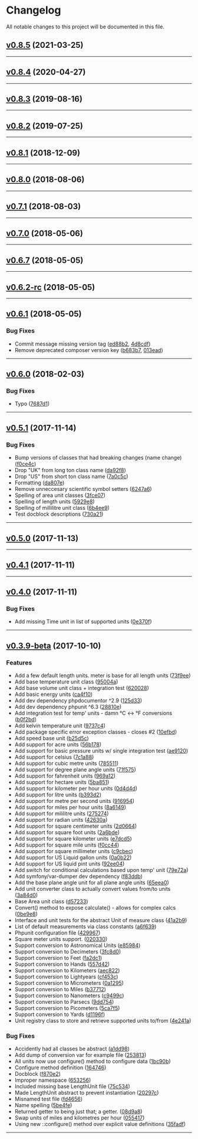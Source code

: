 <!--- BEGIN HEADER -->
# Changelog

All notable changes to this project will be documented in this file.
<!--- END HEADER -->

## [v0.8.5](https://github.com/jordanbrauer/unit-converter/compare/v0.8.4...vv0.8.5) (2021-03-25)


---

## [v0.8.4](https://github.com/jordanbrauer/unit-converter/compare/v0.8.3...vv0.8.4) (2020-04-27)


---

## [v0.8.3](https://github.com/jordanbrauer/unit-converter/compare/v0.8.2...vv0.8.3) (2019-08-16)


---

## [v0.8.2](https://github.com/jordanbrauer/unit-converter/compare/v0.8.1...vv0.8.2) (2019-07-25)


---

## [v0.8.1](https://github.com/jordanbrauer/unit-converter/compare/v0.8.0...vv0.8.1) (2018-12-09)


---

## [v0.8.0](https://github.com/jordanbrauer/unit-converter/compare/v0.7.1...vv0.8.0) (2018-08-06)


---

## [v0.7.1](https://github.com/jordanbrauer/unit-converter/compare/v0.7.0...vv0.7.1) (2018-08-03)


---

## [v0.7.0](https://github.com/jordanbrauer/unit-converter/compare/v0.6.7...vv0.7.0) (2018-05-06)


---

## [v0.6.7](https://github.com/jordanbrauer/unit-converter/compare/v0.6.2-rc...vv0.6.7) (2018-05-05)


---

## [v0.6.2-rc](https://github.com/jordanbrauer/unit-converter/compare/v0.6.1...vv0.6.2-rc) (2018-05-05)


---

## [v0.6.1](https://github.com/jordanbrauer/unit-converter/compare/v0.6.0...vv0.6.1) (2018-05-05)


### Bug Fixes

* Commit message missing version tag ([ed88b2](https://github.com/jordanbrauer/unit-converter/commit/ed88b203305ff08913990d36819e99d0ca6fb33c), [4d8cdf](https://github.com/jordanbrauer/unit-converter/commit/4d8cdf1b6b096d2cf266dd8d337d855d56db9e17))
* Remove deprecated composer version key ([b683b7](https://github.com/jordanbrauer/unit-converter/commit/b683b793c252b97bb32a72de8a45d4cdb8c002e4), [013ead](https://github.com/jordanbrauer/unit-converter/commit/013ead47f049f954cb4cc3146663b1cdcc385d49))

---

## [v0.6.0](https://github.com/jordanbrauer/unit-converter/compare/v0.5.1...vv0.6.0) (2018-02-03)


### Bug Fixes

* Typo ([7687d1](https://github.com/jordanbrauer/unit-converter/commit/7687d1a5747b65d6bce3a6e8359045fbc5c54e6e))

---

## [v0.5.1](https://github.com/jordanbrauer/unit-converter/compare/v0.5.0...vv0.5.1) (2017-11-14)


### Bug Fixes

* Bump versions of classes that had breaking changes (name change) ([f0ce4c](https://github.com/jordanbrauer/unit-converter/commit/f0ce4c56514faf20c23e1d211a521cfafa9d04ea))
* Drop "UK" from long ton class name ([da92f8](https://github.com/jordanbrauer/unit-converter/commit/da92f8cadb023040918336531379ca7ddaa0053e))
* Drop "US" from short ton class name ([7a0c5c](https://github.com/jordanbrauer/unit-converter/commit/7a0c5c823cb58ec060fde40e0db52be8c55e8b3f))
* Formatting ([da807e](https://github.com/jordanbrauer/unit-converter/commit/da807e6420710d3ef4104a3e971284e61f5b4ac3))
* Remove unneccesary scientific symbol setters ([6247a6](https://github.com/jordanbrauer/unit-converter/commit/6247a6e48f849b5614e8f5643b176ef1c02d927d))
* Spelling of area unit classes ([3fce07](https://github.com/jordanbrauer/unit-converter/commit/3fce071d6b635103f04307215a3afb951fb6ddb5))
* Spelling of length units ([5929e8](https://github.com/jordanbrauer/unit-converter/commit/5929e86e48f11855ae0f53adb575ee53aaaf2256))
* Spelling of millilitre unit class ([6b4ee9](https://github.com/jordanbrauer/unit-converter/commit/6b4ee9ccfc376d807afdd6c1979e59eb9098abd9))
* Test docblock descriptions ([730a21](https://github.com/jordanbrauer/unit-converter/commit/730a217af07d40eb1e6ee2bbc1af97f2374cce6d))

---

## [v0.5.0](https://github.com/jordanbrauer/unit-converter/compare/v0.4.1...vv0.5.0) (2017-11-13)


---

## [v0.4.1](https://github.com/jordanbrauer/unit-converter/compare/v0.4.0...vv0.4.1) (2017-11-11)


---

## [v0.4.0](https://github.com/jordanbrauer/unit-converter/compare/v0.3.9-beta...vv0.4.0) (2017-11-11)


### Bug Fixes

* Add missing Time unit in list of supported units ([0e370f](https://github.com/jordanbrauer/unit-converter/commit/0e370f320fed91fe0b0e4a11809661da6a7144db))

---

## [v0.3.9-beta](https://github.com/jordanbrauer/unit-converter/compare/6fc1d0a4faface380dded5ec94c3de3fb5ea7224...vv0.3.9-beta) (2017-10-10)


### Features

* Add a few default length units. meter is base for all length units ([73f9ee](https://github.com/jordanbrauer/unit-converter/commit/73f9ee4e2a006a2ef9764a7943c437372bd531d7))
* Add base temperature unit class ([95004a](https://github.com/jordanbrauer/unit-converter/commit/95004ab075d8444043e833037d09b72ccafc1c30))
* Add base volume unit class + integration test ([620028](https://github.com/jordanbrauer/unit-converter/commit/6200283806160ce93d7a215282dfbc5ea0975aab))
* Add basic energy units ([ca4f10](https://github.com/jordanbrauer/unit-converter/commit/ca4f108f9de85aa1fd56f0d24b790c0658aea98f))
* Add dev dependency phpdocumentor ^2.9 ([125d33](https://github.com/jordanbrauer/unit-converter/commit/125d33346cd4f33061552e9f75af3929fdd63109))
* Add dev dependency phpunit ^6.3 ([28810e](https://github.com/jordanbrauer/unit-converter/commit/28810ef2e66f6a5eb9df0ee5b38f1746b7eb18ac))
* Add integration test for temp' units - damn °C <-> °F conversions ([b0f2bd](https://github.com/jordanbrauer/unit-converter/commit/b0f2bd86f1782e7b81a1475d03d6a96ffb0c42be))
* Add kelvin temperature unit ([9737c4](https://github.com/jordanbrauer/unit-converter/commit/9737c4b4432cdbe9b0742e94bcb1d43546fa9ae7))
* Add package specific error exception classes - closes #2 ([10efbd](https://github.com/jordanbrauer/unit-converter/commit/10efbdea1ee0ef97aca53fbe7b2e7f28cf3fb859))
* Add speed base unit ([b25d5c](https://github.com/jordanbrauer/unit-converter/commit/b25d5cdd37b174fb59c1c9739d0580727cb87963))
* Add support for acre units ([56b178](https://github.com/jordanbrauer/unit-converter/commit/56b178a2b93dbd03c4576133190ef7ac511b7122))
* Add support for basic pressure units w/ single integration test ([ae9120](https://github.com/jordanbrauer/unit-converter/commit/ae912084f44678143258a0667733c3e4f9970308))
* Add support for celsius ([7c1a88](https://github.com/jordanbrauer/unit-converter/commit/7c1a88addfd5fc1baa6712eda396ddd94137fbe5))
* Add support for cubic metre units ([785511](https://github.com/jordanbrauer/unit-converter/commit/7855114aaa34b99d4fd96c89b8e49fb05d765109))
* Add support for degree plane angle units ([71f575](https://github.com/jordanbrauer/unit-converter/commit/71f575c1d2cbb5091c77c19081873835a0db4be3))
* Add support for fahrenheit units ([969a12](https://github.com/jordanbrauer/unit-converter/commit/969a12f212303fd59468ebb64f0065ba985b9b21))
* Add support for hectare units ([5ba851](https://github.com/jordanbrauer/unit-converter/commit/5ba851283164f558b3aa99d78ebbd88790528f49))
* Add support for kilometer per hour units ([0d4d4d](https://github.com/jordanbrauer/unit-converter/commit/0d4d4daeab75cb06c6d711f8982b2d910bfb9ab6))
* Add support for litre units ([b393d2](https://github.com/jordanbrauer/unit-converter/commit/b393d2691c1f633f23d7575d1771598b7f9b0e5f))
* Add support for metre per second units ([916954](https://github.com/jordanbrauer/unit-converter/commit/9169540369340a97571db8aba07a85cbea6edf24))
* Add support for miles per hour units ([8a6149](https://github.com/jordanbrauer/unit-converter/commit/8a614907a8b55c9dbf0d4c70ad9b7cbda5c4cdb4))
* Add support for mililitre units ([275274](https://github.com/jordanbrauer/unit-converter/commit/275274eb834e27c8394678aa0fcb01fc01a9fd40))
* Add support for radian units ([42630a](https://github.com/jordanbrauer/unit-converter/commit/42630ac5ba816b09b9f757b93c850e1395381bc7))
* Add support for square centimeter units ([2d0664](https://github.com/jordanbrauer/unit-converter/commit/2d06642412ecd5fde3c0a3940956c05ebe9ffa8c))
* Add support for square foot units ([2a6bde](https://github.com/jordanbrauer/unit-converter/commit/2a6bdea6ec181779e0ee8ac0422b01e7ecd7e531))
* Add support for square kilometer units ([e7dcd5](https://github.com/jordanbrauer/unit-converter/commit/e7dcd545e0432e3d522659e0531a7d3588e3fe9c))
* Add support for square mile units ([f0cc44](https://github.com/jordanbrauer/unit-converter/commit/f0cc443bb5206583b9c3e582eada18c10b0f1a64))
* Add support for square millimeter units ([c9cbec](https://github.com/jordanbrauer/unit-converter/commit/c9cbeca7478391d587bc13d0cabc5ab9147523f3))
* Add support for US Liquid gallon units ([0a0b22](https://github.com/jordanbrauer/unit-converter/commit/0a0b2247c17b66d631f24e1f0690414c2475d6c3))
* Add support for US liquid pint units ([92ee04](https://github.com/jordanbrauer/unit-converter/commit/92ee043de8fe50555f23e8f2d69ca5c143008bd0))
* Add switch for conditional calculations based upon temp' unit ([79e72a](https://github.com/jordanbrauer/unit-converter/commit/79e72aa26dbbe8aa38373c22cc3acf1fa0467f4e))
* Add symfony/var-dumper dev dependency ([f83ddb](https://github.com/jordanbrauer/unit-converter/commit/f83ddbc41d4bbea030e21b1351a136931c83028e))
* Add the base plane angle unit for all plane angle units ([65eea0](https://github.com/jordanbrauer/unit-converter/commit/65eea02e8d46fb55dbc0c06a1ca7e4b57cd66363))
* Add unit converter class to actually convert values from/to units ([3a84d0](https://github.com/jordanbrauer/unit-converter/commit/3a84d07aab1f808a6f82a515228c1903d06e980e))
* Base Area unit class ([d57233](https://github.com/jordanbrauer/unit-converter/commit/d57233d90f1ba703030bb0e62564c37ea3157dd6))
* Convert() method to expose calculate() - allows for complex calcs ([0be9e8](https://github.com/jordanbrauer/unit-converter/commit/0be9e8e78586893a3e1a95962337c495af0d0ca0))
* Interface and unit tests for the abstract Unit of measure class ([41a2b9](https://github.com/jordanbrauer/unit-converter/commit/41a2b923afb833017156371b074207097435438c))
* List of default measurements via class constants ([a6f639](https://github.com/jordanbrauer/unit-converter/commit/a6f63950c990445df571df70092c6988eedabfea))
* Phpunit configuration file ([429967](https://github.com/jordanbrauer/unit-converter/commit/429967968f11ecafe9a96513d9796bdab32f1db3))
* Square meter units support. ([020330](https://github.com/jordanbrauer/unit-converter/commit/0203302b1365017d65202d389feec80dace39385))
* Support conversion to Astronomical Units ([e85984](https://github.com/jordanbrauer/unit-converter/commit/e85984c10ecb07d0fd35fd4a285b8f198995e66e))
* Support conversion to Decimeters ([3fc8d0](https://github.com/jordanbrauer/unit-converter/commit/3fc8d057b3cad6eec0f5f46175d245cf590a058b))
* Support conversion to Feet ([fa2dc1](https://github.com/jordanbrauer/unit-converter/commit/fa2dc156bf97126eab9a71e18b781664fd1fa2f2))
* Support conversion to Hands ([557d42](https://github.com/jordanbrauer/unit-converter/commit/557d426b95e94fc2eb460b1311ebf23877f163d4))
* Support conversion to Kilometers ([aec822](https://github.com/jordanbrauer/unit-converter/commit/aec822907747e8f59a291f13a085e92092b2f15a))
* Support conversion to Lightyears ([cf453c](https://github.com/jordanbrauer/unit-converter/commit/cf453c6c99ea431ab2cf3b049ea6c5268d78d574))
* Support conversion to Micrometers ([0a1295](https://github.com/jordanbrauer/unit-converter/commit/0a1295350acd55ee2a59bef746a36ee6674c24ab))
* Support conversion to Miles ([b37712](https://github.com/jordanbrauer/unit-converter/commit/b377122684f9b1717ce535b712ed63e438042f33))
* Support conversion to Nanometers ([c9499c](https://github.com/jordanbrauer/unit-converter/commit/c9499c872bf92f626dfca723d562c6bab3cf5831))
* Support conversion to Parsecs ([9dd754](https://github.com/jordanbrauer/unit-converter/commit/9dd7546f083c179ab76d74b857fe1af981ef1d97))
* Support conversion to Picometers ([5ca7f5](https://github.com/jordanbrauer/unit-converter/commit/5ca7f5cdaf53e4675f532351210a5b400ae59604))
* Support conversion to Yards ([d1196f](https://github.com/jordanbrauer/unit-converter/commit/d1196f67d80dd8ea6f51c725a45f9b87556a5140))
* Unit registry class to store and retrieve supported units to/from ([4e241a](https://github.com/jordanbrauer/unit-converter/commit/4e241a1b5b0787b88ea8f55da378c1818225c1de))

### Bug Fixes

* Accidently had all classes be abstract ([a1dd98](https://github.com/jordanbrauer/unit-converter/commit/a1dd98c246da0fb3577de66f89c1e219e31d045c))
* Add dump of conversion var for example file ([253813](https://github.com/jordanbrauer/unit-converter/commit/253813816ec379282cebd6815b77479c42814d27))
* All units now use configure() method to configure data ([1bc90b](https://github.com/jordanbrauer/unit-converter/commit/1bc90be6b11e2d733975b706697b2943c4755141))
* Configure method definition ([164746](https://github.com/jordanbrauer/unit-converter/commit/164746005c7ab943a2c83c9625f49239950fad03))
* Docblock ([f870e2](https://github.com/jordanbrauer/unit-converter/commit/f870e2ca53e8d2ac61f44f246c06a400db1c2c09))
* Improper namespace ([653256](https://github.com/jordanbrauer/unit-converter/commit/65325600786aa410dc3b9665c9b8b1d4ec97305a))
* Included missing base LengthUnit file ([75c534](https://github.com/jordanbrauer/unit-converter/commit/75c53423f6a7d040653f9107a07519ebb04f9b5c))
* Made LengthUnit abstract to prevent instantiation ([20297c](https://github.com/jordanbrauer/unit-converter/commit/20297c24eae9fdd0b3e65a47064978c728f55eb8))
* Misnamed test file ([fd4656](https://github.com/jordanbrauer/unit-converter/commit/fd4656d9256f92be7446f904d53a5485176dfa93))
* Name spelling ([5be4fe](https://github.com/jordanbrauer/unit-converter/commit/5be4fe397a70ef734de8443e6a7203a304f9135a))
* Returned getter to being just that; a getter. ([08d9a8](https://github.com/jordanbrauer/unit-converter/commit/08d9a81fb182ad6c696541f4790a55853be6b210))
* Swap units of miles and kilometres per hour ([055417](https://github.com/jordanbrauer/unit-converter/commit/055417b04f44d5bb7b443aab9e28438145b1fc91))
* Using new ::configure() method over explicit value definitions ([35fadf](https://github.com/jordanbrauer/unit-converter/commit/35fadfc6d66dc88b58205567c0d3cf3bf74292b6))

---

